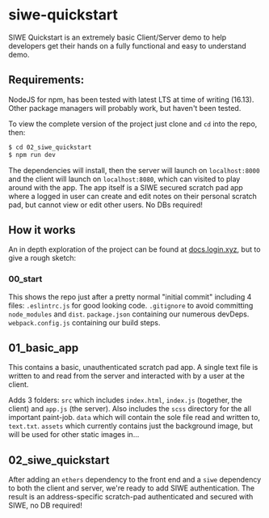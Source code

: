 # siwe-quickstart
SIWE Quickstart is an extremely basic Client/Server demo to help developers get their hands on a fully functional and easy to understand demo. 

## Requirements:

NodeJS for npm, has been tested with latest LTS at time of writing (16.13). Other package managers will probably work, but haven't been tested.

To view the complete version of the project just clone and `cd` into the repo, then:

```bash
$ cd 02_siwe_quickstart
$ npm run dev
```

The dependencies will install, then the server will launch on `localhost:8000` and the client will launch on `localhost:8080`, which can visited to play around with the app. The app itself is a SIWE secured scratch pad app where a logged in user can create and edit notes on their personal scratch pad, but cannot view or edit other users. No DBs required!

## How it works

An in depth exploration of the project can be found at [docs.login.xyz](docs.login.xyz), but to give a rough sketch:

### 00_start

This shows the repo just after a pretty normal "initial commit" including 4 files:
`.eslintrc.js` for good looking code.
`.gitignore` to avoid committing `node_modules` and `dist`.
`package.json` containing our numerous devDeps.
`webpack.config.js` containing our build steps.

## 01_basic_app

This contains a basic, unauthenticated scratch pad app. A single text file is written to and read from the server and interacted with by a user at the client.

Adds 3 folders:
`src` which includes `index.html`, `index.js` (together, the client) and `app.js` (the server). Also includes the `scss` directory for the all important paint-job.
`data` which will contain the sole file read and written to, `text.txt`.
`assets` which currently contains just the background image, but will be used for other static images in...

## 02_siwe_quickstart

After adding an `ethers` dependency to the front end and a `siwe` dependency to both the client and server, we're ready to add SIWE authentication. The result is an address-specific scratch-pad authenticated and secured with SIWE, no DB required!
